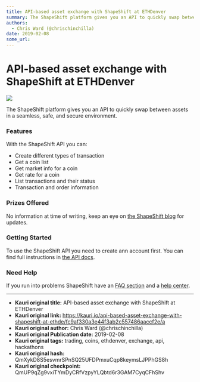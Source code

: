 ```yaml
---
title: API-based asset exchange with ShapeShift at ETHDenver
summary: The ShapeShift platform gives you an API to quickly swap between assets in a seamless, safe, and secure environment. Features With the ShapeShift API you can- Create different types of transaction Get a coin list Get market info for a coin Get rate for a coin List transactions and their status Transaction and order information Prizes Offered No information at time of writing, keep an eye on the ShapeShift blog for updates. Getting Started To use the ShapeShift API you need to create ann account
authors:
  - Chris Ward (@chrischinchilla)
date: 2019-02-08
some_url: 
---
```


# API-based asset exchange with ShapeShift at ETHDenver

![](https://ipfs.infura.io/ipfs/QmQ8Rakexg4VHqRDLyDzdi7Fww9k4NBYtKZq5PM1ffbV3L)


The ShapeShift platform gives you an API to quickly swap between assets in a seamless, safe, and secure environment.

### Features

With the ShapeShift API you can:

- Create different types of transaction
- Get a coin list
- Get market info for a coin
- Get rate for a coin
- List transactions and their status
- Transaction and order information

### Prizes Offered

No information at time of writing, keep an eye on [the ShapeShift blog](https://info.shapeshift.io/blog/) for updates.

### Getting Started

To use the ShapeShift API you need to create ann account first. You can find full instructions in [the API docs](https://docs.shapeshift.io).

### Need Help

If you run into problems ShapeShift have an [FAQ section](https://info.shapeshift.io/faq/) and a [help center](https://shapeshift.zendesk.com/hc/en-us).



---

- **Kauri original title:** API-based asset exchange with ShapeShift at ETHDenver
- **Kauri original link:** https://kauri.io/api-based-asset-exchange-with-shapeshift-at-ethde/fc9af330a3e44f3ab2c557486aaccf2e/a
- **Kauri original author:** Chris Ward (@chrischinchilla)
- **Kauri original Publication date:** 2019-02-08
- **Kauri original tags:** trading, coins, ethdenver, exchange, api, hackathons
- **Kauri original hash:** QmXykD8S5esvmrSPnSQ25UFDPmxuCqp8keymsLJPPhGS8h
- **Kauri original checkpoint:** QmUP9qZg9vxiTYmDyCRfVzpyYLQbtd6r3GAM7CyqCFhShv



